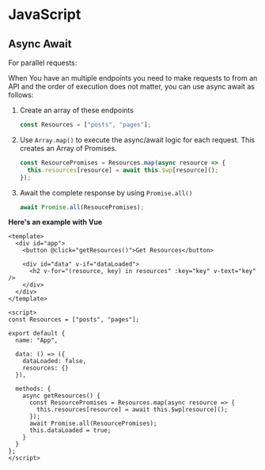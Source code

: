 # JavaScript

## Async Await

For parallel requests:

When You have an multiple endpoints you need to make requests to from an API and the order of execution does not matter, you can use async await as follows:

1. Create an array of these endpoints

   ```js
   const Resources = ["posts", "pages"];
   ```

2. Use `Array.map()` to execute the async/await logic for each request. This creates an Array of Promises.

   ```js
   const ResourcePromises = Resources.map(async resource => {
     this.resources[resource] = await this.$wp[resource]();
   });
   ```

3. Await the complete response by using `Promise.all()`

   ```js
   await Promise.all(ResoucePromises);
   ```

**Here's an example with Vue**

```vue
<template>
  <div id="app">
    <button @click="getResources()">Get Resources</button>

    <div id="data" v-if="dataLoaded">
      <h2 v-for="(resource, key) in resources" :key="key" v-text="key" />
    </div>
  </div>
</template>

<script>
const Resources = ["posts", "pages"];

export default {
  name: "App",

  data: () => ({
    dataLoaded: false,
    resources: {}
  }),

  methods: {
    async getResources() {
      const ResourcePromises = Resources.map(async resource => {
        this.resources[resource] = await this.$wp[resource]();
      });
      await Promise.all(ResourcePromises);
      this.dataLoaded = true;
    }
  }
};
</script>
```
